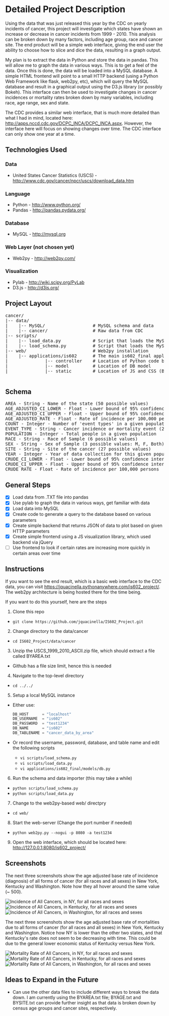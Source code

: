 # Detailed Project Description

Using the data that was just released this year by the CDC on yearly incidents of cancer, this project will investigate which states have shown an increase or decrease in cancer incidents from 1999 - 2010. This analysis can be broken down by many factors, including age group, race and cancer site. The end product will be a simple web interface, giving the end user the ability to choose how to slice and dice the data, resulting in a graph output.

My plan is to extract the data in Python and store the data in pandas. This will allow me to graph the data in various ways. This is to get a feel of the data. Once this is done, the data will be loaded into a MySQL database. A simple HTML frontend will point to a small HTTP backend (using a Python Web Framework like flask, web2py, etc), which will query the MySQL database and result in a graphical output using the D3.js library (or possibly Bokeh). This interface can then be used to investigate changes in cancer incidences or mortality rates broken down by many variables, including race, age range, sex and state. 

The CDC provides a similar web interface, that is much more detailed than what I had in mind, located here: http://apps.nccd.cdc.gov/DCPC_INCA/DCPC_INCA.aspx. However, the interface here will focus on showing changes over time. The CDC interface can only show one year at a time.



## Technologies Used 

### Data

- United States Cancer Statistics (USCS) - http://www.cdc.gov/cancer/npcr/uscs/download_data.htm

### Language

- Python - http://www.python.org/
- Pandas - http://pandas.pydata.org/

### Database

- MySQL - http://mysql.org

### Web Layer (not chosen yet)

- Web2py - http://web2py.com/

### Visualization

- Pylab - http://wiki.scipy.org/PyLab
- D3.js - http://d3js.org/


## Project Layout

<pre>
cancer/
|-- data/
|    |-- MySQL/                  # MySQL schema and data
|    |-- cancer/                 # Raw data from CDC
|-- scripts/
|    |-- load_data.py            # Script that loads the MySQL data
|    |-- load_schema.py          # Script that loads the MySQL schema
|-- web/                         # Web2py installation
|    |-- applications/is602      # The main is602_final application
|              |-- controller    # Location of Python code behind the REST request
|              |-- model         # Location of DB model
|              |-- static        # Location of JS and CSS (Bootstrap) files

</pre>

## Schema

<pre>
AREA - String - Name of the state (50 possible values)
AGE_ADJUSTED_CI_LOWER - Float - Lower bound of 95% confidence interval of the crude rate
AGE_ADJUSTED_CI_UPPER - Float - Upper bound of 95% confidence interval of the crude rate
AGE_ADJUSTED_RATE - Float - Rate of incidence per 100,000 persons, 
COUNT - Integer - Number of 'event types' in a given population
EVENT_TYPE - String - Cancer incidence or mortality event (2 values, incidence or mortality)
POPULATION - Integer - Total people in a given population
RACE - String - Race of Sample (6 possible values)
SEX - String - Sex of Sample (3 possible values: M, F, Both)
SITE - String - Site of the cancer (27 possible values)
YEAR - Integer - Year of data collection for this given population
CRUDE_CI_LOWER - Float - Lower bound of 95% confidence interval of the crude rate
CRUDE_CI_UPPER - Float - Upper bound of 95% confidence interval of the crude rate
CRUDE_RATE - Float - Rate of incidence per 100,000 persons
</pre>

## General Steps

- [x] Load data from .TXT file into pandas
- [x] Use pylab to graph the data in various ways, get familiar with data
- [x] Load data into MySQL
- [x] Create code to generate a query to the database based on various parameters
- [x] Create simple backend that returns JSON of data to plot based on given HTTP parameters
- [x] Create simple frontend using a JS visualization library, which used backend via jQuery
- [ ] Use frontend to look if certain rates are increasing more quickly in certain areas over time

## Instructions

If you want to see the end result, which is a basic web interface to the CDC data, you can visit https://jquacinella.pythonanywhere.com/is602_project/. The web2py architecture is being hosted there for the time being.

If you want to do this yourself, here are the steps

1. Clone this repo
  * ``git clone https://github.com/jquacinella/IS602_Project.git``
2. Change directory to the data/cancer
  * ``cd IS602_Project/data/cancer``
3. Unzip the USCS_1999_2010_ASCII.zip file, which should extract a file called BYAREA.txt 
  * Github has a file size limit, hence this is needed
4. Navigate to the top-level directory
  * ``cd ../../``
5. Setup a local MySQL instance
  * Either use:
    
    ```python
    DB_HOST      = "localhost"
    DB_USERNAME  = "is602"
    DB_PASSWORD  = "test1234"
    DB_NAME      = "is602"
    DB_TABLENAME = "cancer_data_by_area"
    ```
  * Or record the username, password, database, and table name and edit the following scripts
      * ``vi scripts/load_schema.py``
      * ``vi scripts/load_data.py``
      * ``vi applications/is602_final/models/db.py``
6. Run the schema and data importer (this may take a while)
  * ``python scripts/load_schema.py``
  * ``python scripts/load_data.py`` 
7. Change to the web2py-based web/ directpry
  * ``cd web/``
8. Start the web-server (Change the port number if needed)
  * ``python web2py.py --nogui -p 8080 -a test1234``
9. Open the web interface, which should be located here: http://127.0.0.1:8080/is602_project/

## Screenshots

The next three screenshots show the age adjusted base rate of incidence (diagnosis) of all forms of cancer (for all races and all sexes) in New York, Kentucky and Washington. Note how they all hover around the same value (~ 500).

![Incidence of All Cancers, in NY, for all races and sexes](/screenshots/Incidence_NY_AgeAdjRate_AllRaces_AllSexes.png)
![Incidence of All Cancers, in Kentucky, for all races and sexes](/screenshots/Incidence_Kentucky_AgeAdjRate_AllRaces_AllSexes.png)
![Incidence of All Cancers, in Washington, for all races and sexes](/screenshots/Incidence_Washington_AgeAdjRate_AllRaces_AllSexes.png)

The next three screenshots show the age adjusted base rate of mortalities due to all forms of cancer (for all races and all sexes) in New York, Kentucky and Washington. Notice how NY is lower than the other two states, and that Kentucky's rate does not seem to be decreasing with time. This could be due to the general lower economic status of Kentucky versus New York.

![Mortality Rate of All Cancers, in NY, for all races and sexes](/screenshots/Mortality_NY_AgeAdjRate_AllRaces_AllSexes.png)
![Mortality Rate of All Cancers, in Kentucky, for all races and sexes](/screenshots/Mortality_Kentucky_AgeAdjRate_AllRaces_AllSexes.png)
![Mortality Rate of All Cancers, in Washington, for all races and sexes](/screenshots/Mortality_Washington_AgeAdjRate_AllRaces_AllSexes.png)

## Ideas to Expand in the Future

- Can use the other data files to include different ways to break the data down. I am currently using the BYAREA.txt file; BYAGE.txt and BYSITE.txt can provide further insight as that data is broken down by census age groups and cancer sites, respectively. 

